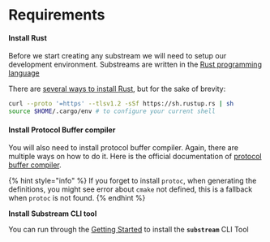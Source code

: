 # Requirements

#### Install Rust

Before we start creating any substream we will need to setup our development environment. Substreams are written in the [Rust programming language](https://www.rust-lang.org/)

There are [several ways to install Rust](https://www.rust-lang.org/tools/install), but for the sake of brevity:

```bash
curl --proto '=https' --tlsv1.2 -sSf https://sh.rustup.rs | sh
source $HOME/.cargo/env # to configure your current shell
```

#### Install Protocol Buffer compiler

You will also need to install protocol buffer compiler. Again, there are multiple ways on how to do it. Here is the official documentation of [protocol buffer compiler](https://grpc.io/docs/protoc-installation/).

{% hint style="info" %}
If you forget to install `protoc`, when generating the definitions, you might see error about `cmake` not defined, this is a fallback when `protoc` is not found.
{% endhint %}

**Install Substream CLI tool**

You can run through the [Getting Started](../../#getting-started) to install the **`substream`** CLI Tool

